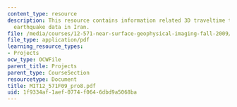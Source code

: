 ```yaml
---
content_type: resource
description: This resource contains information related 3D traveltime tomography with
  earthquake data in Iran.
file: /media/courses/12-571-near-surface-geophysical-imaging-fall-2009/1f9334af1aef0774f0646dbd9a5068ba_MIT12_571F09_pro8.pdf
file_type: application/pdf
learning_resource_types:
- Projects
ocw_type: OCWFile
parent_title: Projects
parent_type: CourseSection
resourcetype: Document
title: MIT12_571F09_pro8.pdf
uid: 1f9334af-1aef-0774-f064-6dbd9a5068ba
---
```

